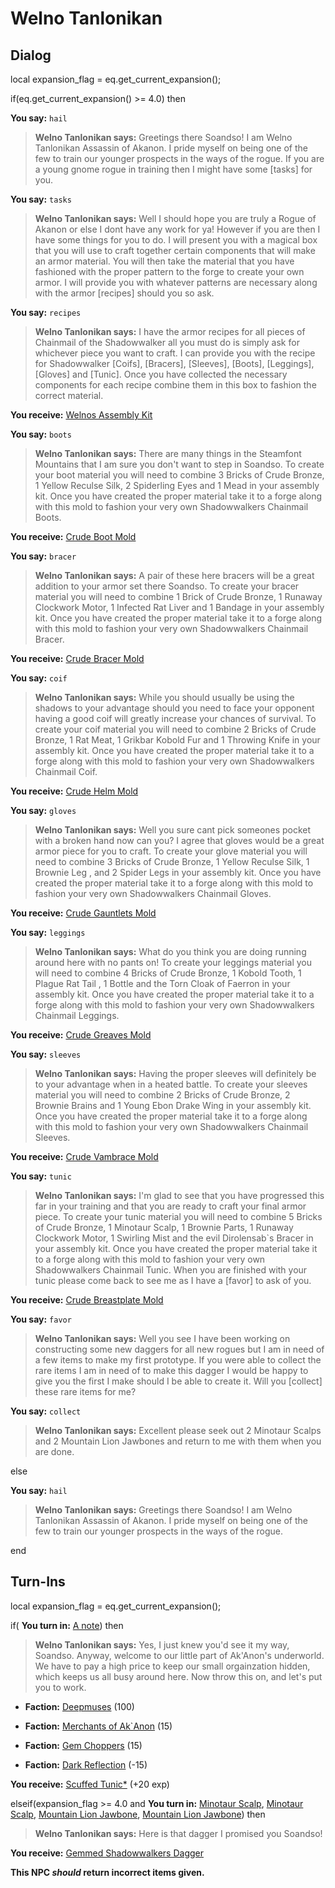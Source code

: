 # Welno Tanlonikan


## Dialog

local expansion_flag = eq.get_current_expansion();

if(eq.get_current_expansion() >= 4.0) then


**You say:** `hail`




>**Welno Tanlonikan says:** Greetings there Soandso! I am Welno Tanlonikan Assassin of Akanon. I pride myself on being one of the few to train our younger prospects in the ways of the rogue. If you are a young gnome rogue in training then I might have some [tasks] for you.


**You say:** `tasks`




>**Welno Tanlonikan says:** Well I should hope you are truly a Rogue of Akanon or else I dont have any work for ya! However if you are then I have some things for you to do. I will present you with a magical box that you will use to craft together certain components that will make an armor material. You will then take the material that you have fashioned with the proper pattern to the forge to create your own armor. I will provide you with whatever patterns are necessary along with the armor [recipes] should you so ask.


**You say:** `recipes`




>**Welno Tanlonikan says:** I have the armor recipes for all pieces of Chainmail of the Shadowwalker all you must do is simply ask for whichever piece you want to craft. I can provide you with the recipe for Shadowwalker [Coifs], [Bracers], [Sleeves], [Boots], [Leggings], [Gloves] and [Tunic]. Once you have collected the necessary components for each recipe combine them in this box to fashion the correct material.



**You receive:**  [Welnos Assembly Kit](/item/17254)



**You say:** `boots`




>**Welno Tanlonikan says:** There are many things in the Steamfont Mountains that I am sure you don't want to step in Soandso. To create your boot material you will need to combine 3 Bricks of Crude Bronze, 1 Yellow Reculse Silk, 2 Spiderling Eyes and 1 Mead in your assembly kit. Once you have created the proper material take it to a forge along with this mold to fashion your very own Shadowwalkers Chainmail Boots.



**You receive:**  [Crude Boot Mold](/item/19634)



**You say:** `bracer`




>**Welno Tanlonikan says:** A pair of these here bracers will be a great addition to your armor set there Soandso. To create your bracer material you will need to combine 1 Brick of Crude Bronze, 1 Runaway Clockwork Motor, 1 Infected Rat Liver and 1 Bandage in your assembly kit. Once you have created the proper material take it to a forge along with this mold to fashion your very own Shadowwalkers Chainmail Bracer.



**You receive:**  [Crude Bracer Mold](/item/19632)



**You say:** `coif`




>**Welno Tanlonikan says:** While you should usually be using the shadows to your advantage should you need to face your opponent having a good coif will greatly increase your chances of survival. To create your coif material you will need to combine 2 Bricks of Crude Bronze, 1 Rat Meat, 1 Grikbar Kobold Fur and 1 Throwing Knife in your assembly kit. Once you have created the proper material take it to a forge along with this mold to fashion your very own Shadowwalkers Chainmail Coif.



**You receive:**  [Crude Helm Mold](/item/19631)



**You say:** `gloves`




>**Welno Tanlonikan says:** Well you sure cant pick someones pocket with a broken hand now can you? I agree that gloves would be a great armor piece for you to craft. To create your glove material you will need to combine 3 Bricks of Crude Bronze, 1 Yellow Reculse Silk, 1 Brownie Leg , and 2 Spider Legs in your assembly kit. Once you have created the proper material take it to a forge along with this mold to fashion your very own Shadowwalkers Chainmail Gloves.



**You receive:**  [Crude Gauntlets Mold](/item/19633)



**You say:** `leggings`




>**Welno Tanlonikan says:** What do you think you are doing running around here with no pants on! To create your leggings material you will need to combine 4 Bricks of Crude Bronze, 1 Kobold Tooth, 1 Plague Rat Tail , 1 Bottle and the Torn Cloak of Faerron in your assembly kit. Once you have created the proper material take it to a forge along with this mold to fashion your very own Shadowwalkers Chainmail Leggings.



**You receive:**  [Crude Greaves Mold](/item/19636)



**You say:** `sleeves`




>**Welno Tanlonikan says:** Having the proper sleeves will definitely be to your advantage when in a heated battle. To create your sleeves material you will need to combine 2 Bricks of Crude Bronze, 2 Brownie Brains and 1 Young Ebon Drake Wing in your assembly kit. Once you have created the proper material take it to a forge along with this mold to fashion your very own Shadowwalkers Chainmail Sleeves.



**You receive:**  [Crude Vambrace Mold](/item/19635)



**You say:** `tunic`




>**Welno Tanlonikan says:** I'm glad to see that you have progressed this far in your training and that you are ready to craft your final armor piece. To create your tunic material you will need to combine 5 Bricks of Crude Bronze, 1 Minotaur Scalp, 1 Brownie Parts, 1 Runaway Clockwork Motor, 1 Swirling Mist and the evil Dirolensab\`s Bracer in your assembly kit. Once you have created the proper material take it to a forge along with this mold to fashion your very own Shadowwalkers Chainmail Tunic. When you are finished with your tunic please come back to see me as I have a [favor] to ask of you.



**You receive:**  [Crude Breastplate Mold](/item/19637)



**You say:** `favor`




>**Welno Tanlonikan says:** Well you see I have been working on constructing some new daggers for all new rogues but I am in need of a few items to make my first prototype. If you were able to collect the rare items I am in need of to make this dagger I would be happy to give you the first I make should I be able to create it. Will you [collect] these rare items for me?


**You say:** `collect`




>**Welno Tanlonikan says:** Excellent please seek out 2 Minotaur Scalps and 2 Mountain Lion Jawbones and return to me with them when you are done.


else


**You say:** `hail`




>**Welno Tanlonikan says:** Greetings there Soandso! I am Welno Tanlonikan Assassin of Akanon. I pride myself on being one of the few to train our younger prospects in the ways of the rogue.

end

## Turn-Ins

local expansion_flag = eq.get_current_expansion();



if( **You turn in:** [A note](/item/18776)) then 


>**Welno Tanlonikan says:** Yes, I just knew you'd see it my way, Soandso. Anyway, welcome to our little part of Ak'Anon's underworld. We have to pay a high price to keep our small orgainzation hidden, which keeps us all busy around here. Now throw this on, and let's put you to work.


* __Faction:__ [Deepmuses](/faction/240) (100)



* __Faction:__ [Merchants of Ak`Anon](/faction/288) (15)



* __Faction:__ [Gem Choppers](/faction/255) (15)



* __Faction:__ [Dark Reflection](/faction/238) (-15)



 **You receive:**  [Scuffed Tunic*](/item/13519) (+20 exp)


elseif(expansion_flag >= 4.0 and  **You turn in:** [Minotaur Scalp](/item/9108), [Minotaur Scalp](/item/9108), [Mountain Lion Jawbone](/item/9109), [Mountain Lion Jawbone](/item/9109)) then 


>**Welno Tanlonikan says:** Here is that dagger I promised you Soandso!


 **You receive:**  [Gemmed Shadowwalkers Dagger](/item/9110) 


**This NPC *should* return incorrect items given.**
